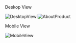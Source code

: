 Deskop View 

![DesktopView](https://user-images.githubusercontent.com/100125000/183261988-5e929cd4-62f0-4666-a308-998a4458b001.jpg)
![AboutProduct](https://user-images.githubusercontent.com/100125000/183262033-c4682c22-3306-4966-a62c-8b28a6df9586.jpg)

Mobile View

![MobileView](https://user-images.githubusercontent.com/100125000/183262047-f80570d1-76cf-4a75-b7f4-192a14c33048.jpg)
